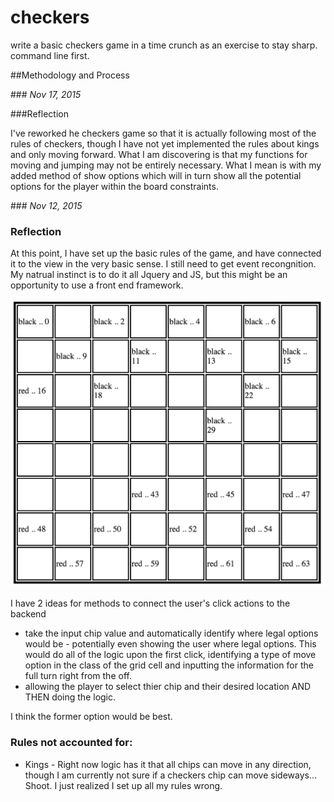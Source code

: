 # checkers
write a basic checkers game in a time crunch as an exercise to stay sharp. command line first.

##Methodology and Process

###<i> Nov 17, 2015</i>

###Reflection

I've reworked he checkers game so that it is actually following most of the rules of checkers, though I have not yet implemented the rules about kings and only moving forward. What I am discovering is that my functions for moving and jumping may not be entirely necessary. What I mean is with my added method of show options which will in turn show all the potential options for the player within the board constraints.

###<i> Nov 12, 2015</i>

### Reflection

At this point, I have set up the basic rules of the game, and
have connected it to the view in the very basic sense. I still need to get event recongnition. My natrual instinct is to do it all Jquery and JS, but this might be an opportunity to use a front end framework.

![no styling checkers board](imgs/nov12.png)

I have 2 ideas for methods to connect the user's click actions to the backend
 - take the input chip value and automatically identify where legal options would be - potentially even showing the user where legal options. This would do all of the logic upon the first click, identifying a type of move option in the class of the grid cell and inputting the information for the full turn right from the off.
 - allowing the player to select thier chip and their desired location AND THEN doing the logic.

I think the former option would be best.

### Rules not accounted for:

 - Kings - Right now logic has it that all chips can move in any direction, though I am currently not sure if a checkers chip can move sideways... Shoot. I just realized I set up all my rules wrong.
